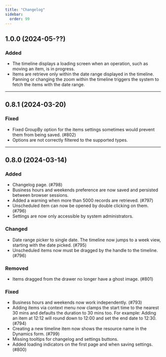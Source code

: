 ```yaml
---
title: "Changelog"
sidebar:
  order: 99
---
```


## 1.0.0 (2024-05-??)

### Added

- The timeline displays a loading screen when an operation, such as moving an item, is in progress.
- Items are retrieve only within the date range displayed in the timeline. Panning or changing the zoom within the timeline triggers the system to fetch the items with the date range.

---

## 0.8.1 (2024-03-20)

### Fixed

- Fixed GroupBy option for the items settings sometimes would prevent them from being saved. (#802)
- Options are not correctly filtered to the supported types.

---

## 0.8.0 (2024-03-14)

### Added

- Changelog page. (#798)
- Business hours and weekends preference are now saved and persisted between browser sessions.
- Added a warning when more than 5000 records are retrieved. (#797)
- Unscheduled item can now be opened by double clicking on them. (#796)
- Settings are now only accessible by system administrators.

### Changed

- Date range picker to single date. The timeline now jumps to a week view, starting with the date picked. (#795)
- Unscheduled items now must be dragged by the handle to the timeline. (#796)

### Removed

- Items dragged from the drawer no longer have a ghost image. (#801)

### Fixed

- Business hours and weekends now work independently. (#793)
- Adding items via context menu now clamps the start time to the nearest 30 mins and defaults the duration to 30 mins too. For example: Adding an item at 12:12 will round down to 12:00 and set the end date to 12:30. (#794)
- Creating a new timeline item now shows the resource name in the Dynamics form. (#799)
- Missing tooltips for changelog and settings buttons.
- Added loading indicators on the first page and when saving settings. (#800)
